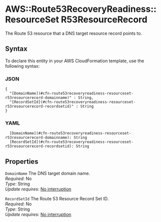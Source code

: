 # AWS::Route53RecoveryReadiness::ResourceSet R53ResourceRecord<a name="aws-properties-route53recoveryreadiness-resourceset-r53resourcerecord"></a>

The Route 53 resource that a DNS target resource record points to\.

## Syntax<a name="aws-properties-route53recoveryreadiness-resourceset-r53resourcerecord-syntax"></a>

To declare this entity in your AWS CloudFormation template, use the following syntax:

### JSON<a name="aws-properties-route53recoveryreadiness-resourceset-r53resourcerecord-syntax.json"></a>

```
{
  "[DomainName](#cfn-route53recoveryreadiness-resourceset-r53resourcerecord-domainname)" : String,
  "[RecordSetId](#cfn-route53recoveryreadiness-resourceset-r53resourcerecord-recordsetid)" : String
}
```

### YAML<a name="aws-properties-route53recoveryreadiness-resourceset-r53resourcerecord-syntax.yaml"></a>

```
  [DomainName](#cfn-route53recoveryreadiness-resourceset-r53resourcerecord-domainname): String
  [RecordSetId](#cfn-route53recoveryreadiness-resourceset-r53resourcerecord-recordsetid): String
```

## Properties<a name="aws-properties-route53recoveryreadiness-resourceset-r53resourcerecord-properties"></a>

`DomainName`  <a name="cfn-route53recoveryreadiness-resourceset-r53resourcerecord-domainname"></a>
The DNS target domain name\.  
*Required*: No  
*Type*: String  
*Update requires*: [No interruption](https://docs.aws.amazon.com/AWSCloudFormation/latest/UserGuide/using-cfn-updating-stacks-update-behaviors.html#update-no-interrupt)

`RecordSetId`  <a name="cfn-route53recoveryreadiness-resourceset-r53resourcerecord-recordsetid"></a>
The Route 53 Resource Record Set ID\.  
*Required*: No  
*Type*: String  
*Update requires*: [No interruption](https://docs.aws.amazon.com/AWSCloudFormation/latest/UserGuide/using-cfn-updating-stacks-update-behaviors.html#update-no-interrupt)